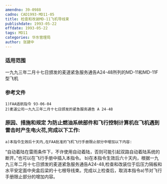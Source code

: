 ```yaml
---
amendno: 39-0988
cadno: CAD1993-MD11-05
title: 检查和改装MD-11飞机导线束
publishdate: 1993-05-22
effdate: 1993-05-22
tags: MD11
categories: 华东管理局
author: 张建中
---
```


### 适用范围 
一九九三年二月十七日颁发的麦道紧急服务通告A24-48所列的MD-11和MD-11F型飞机

### 参考文件
    1)FAA适航指令 93-06-04 
    2)麦道公司一九九三年二月十七日颁发的紧急服务通告 A 24-48


### 原因、措施和规定     为防止燃油系统部件和飞行控制计算机在飞机遇到雷击时产生电火花,完成以下工作: 
    a)本指令生效后十天内,在FAA批准的飞机飞行手册限止部分中增加以下内容: 
“自动着陆在雷雨条件下，不许使用自动着陆，否则可能引起双路自动着陆系统的断开。”也可以在飞行手册中插入本指令。 
    b)在本指令生效后六十天内，根据一九九三年二月十七日颁发的麦道紧急服务通告A24-48,检查和改装位于后压力隔板和水平安定面中央盒后梁的十七根导线束。完成以上检查后，取消本指令a)节对飞行手册限止部分的增加内容。

       
